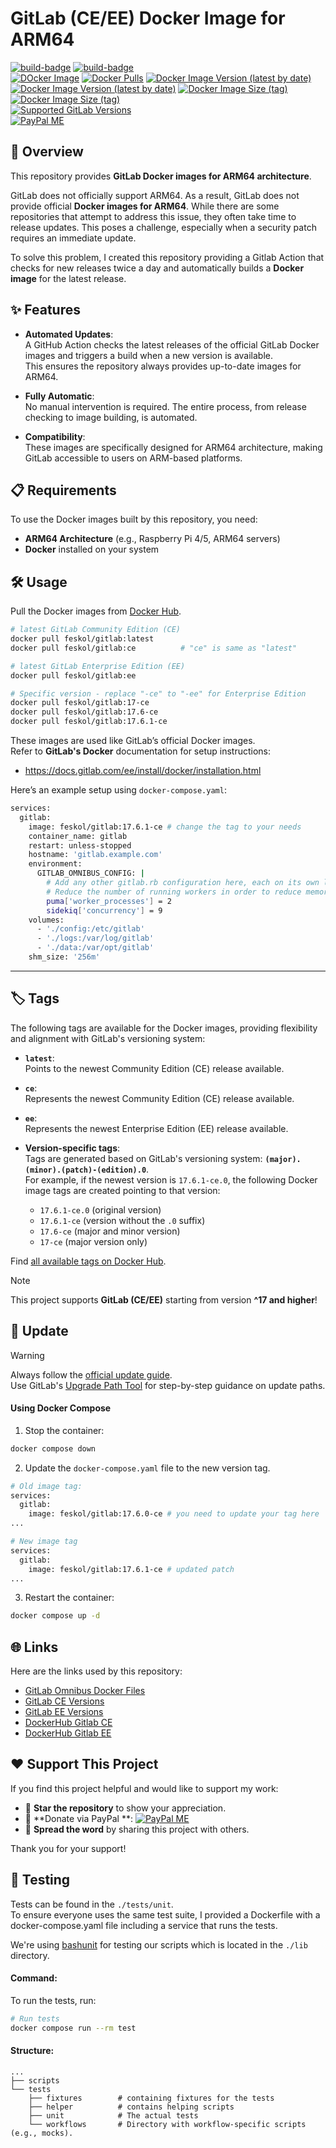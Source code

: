 # GitLab (CE/EE) Docker Image for ARM64

[![build-badge][github-actions-badge-build]][github-actions-build]
[![build-badge][github-actions-badge-syncversion]][github-actions-syncversion]  
[![DOcker Image](https://img.shields.io/badge/Image-feskol/gitlab-blue?logo=docker)][dockerhub]
[![Docker Pulls][dockerhub-badge-pulls]][dockerhub-tags]
[![Docker Image Version (latest by date)][dockerhub-badge-latest-version-ce]][dockerhub-tags]
[![Docker Image Version (latest by date)][dockerhub-badge-latest-version-ee]][dockerhub-tags]
[![Docker Image Size (tag)][dockerhub-badge-image-size-ce]][dockerhub-tags]
[![Docker Image Size (tag)][dockerhub-badge-image-size-ee]][dockerhub-tags]  
[![Supported GitLab Versions](https://img.shields.io/badge/Supported_GitLab_Versions-^17-orange?logo=gitlab)][dockerhub]  
[![PayPal ME](https://img.shields.io/badge/Support_me-PayPal.Me-00457C?logo=paypal&logoColor=00457C)](https://paypal.me/feskol)

[github-actions-build]: https://github.com/feskol/gitlab-arm64/actions/workflows/build.yml

[github-actions-badge-build]: https://github.com/feskol/gitlab-arm64/actions/workflows/build.yml/badge.svg?branch=main

[github-actions-syncversion]: https://github.com/feskol/gitlab-arm64/actions/workflows/syncversion.yml

[github-actions-badge-syncversion]: https://github.com/feskol/gitlab-arm64/actions/workflows/syncversion.yml/badge.svg?branch=main

[dockerhub]: https://hub.docker.com/r/feskol/gitlab

[dockerhub-tags]: https://hub.docker.com/r/feskol/gitlab/tags

[dockerhub-badge-pulls]: https://img.shields.io/docker/pulls/feskol/gitlab?logo=docker

[dockerhub-badge-latest-version-ce]: https://img.shields.io/docker/v/feskol/gitlab/ce?arch=arm64&label=gitlab-ce&logo=docker

[dockerhub-badge-latest-version-ee]: https://img.shields.io/docker/v/feskol/gitlab/ee?arch=arm64&label=gitlab-ee&logo=docker

[dockerhub-badge-image-size-ce]: https://img.shields.io/docker/image-size/feskol/gitlab/ce?label=gitlab-ce&logo=docker

[dockerhub-badge-image-size-ee]: https://img.shields.io/docker/image-size/feskol/gitlab/ee?label=gitlab-ee&logo=docker

## 🚀 Overview

This repository provides **GitLab Docker images for ARM64 architecture**.

GitLab does not officially support ARM64.
As a result, GitLab does not provide official **Docker images for ARM64**. While there are some repositories that
attempt to address this issue, they often take time to release updates. This poses a challenge, especially when a
security patch requires an immediate update.

To solve this problem, I created this repository providing a Gitlab Action that checks for new releases twice a day and
automatically builds a **Docker image** for the latest release.

## ✨ Features

- **Automated Updates**:  
  A GitHub Action checks the latest releases of the official GitLab Docker images and triggers a build when a new
  version is available.  
  This ensures the repository always provides up-to-date images for ARM64.

- **Fully Automatic**:  
  No manual intervention is required. The entire process, from release checking to image building, is automated.

- **Compatibility**:  
  These images are specifically designed for ARM64 architecture, making GitLab accessible to users on ARM-based
  platforms.

## 📋 Requirements

To use the Docker images built by this repository, you need:

- **ARM64 Architecture** (e.g., Raspberry Pi 4/5, ARM64 servers)
- **Docker** installed on your system

## 🛠️ Usage

Pull the Docker images from [Docker Hub][dockerhub-tags].


```bash
# latest GitLab Community Edition (CE)
docker pull feskol/gitlab:latest
docker pull feskol/gitlab:ce          # "ce" is same as "latest"

# latest GitLab Enterprise Edition (EE)
docker pull feskol/gitlab:ee

# Specific version - replace "-ce" to "-ee" for Enterprise Edition
docker pull feskol/gitlab:17-ce
docker pull feskol/gitlab:17.6-ce
docker pull feskol/gitlab:17.6.1-ce
```

These images are used like GitLab’s official Docker images.  
Refer to **GitLab's Docker** documentation for setup instructions:

- https://docs.gitlab.com/ee/install/docker/installation.html

Here’s an example setup using `docker-compose.yaml`:

```bash
services:
  gitlab:
    image: feskol/gitlab:17.6.1-ce # change the tag to your needs
    container_name: gitlab
    restart: unless-stopped
    hostname: 'gitlab.example.com'
    environment:
      GITLAB_OMNIBUS_CONFIG: |
        # Add any other gitlab.rb configuration here, each on its own line
        # Reduce the number of running workers in order to reduce memory usage
        puma['worker_processes'] = 2
        sidekiq['concurrency'] = 9
    volumes:
      - './config:/etc/gitlab'
      - './logs:/var/log/gitlab'
      - './data:/var/opt/gitlab'
    shm_size: '256m'
```

---

## 🏷️ Tags

The following tags are available for the Docker images, providing flexibility and alignment with GitLab's versioning
system:

- **`latest`**:  
  Points to the newest Community Edition (CE) release available.

- **`ce`**:  
  Represents the newest Community Edition (CE) release available.

- **`ee`**:  
  Represents the newest Enterprise Edition (EE) release available.

- **Version-specific tags**:  
  Tags are generated based on GitLab's versioning system: **`(major).(minor).(patch)-(edition).0`**.  
  For example, if the newest version is `17.6.1-ce.0`,
  the following Docker image tags are created pointing to that version:
    - `17.6.1-ce.0` (original version)
    - `17.6.1-ce` (version without the `.0` suffix)
    - `17.6-ce` (major and minor version)
    - `17-ce` (major version only)

Find [all available tags on Docker Hub](https://hub.docker.com/r/feskol/gitlab/tags).

> [!NOTE]
> This project supports **GitLab (CE/EE)** starting from version **^17 and higher**!

## 🔄 Update

> [!WARNING]  
> Always follow the [official update guide](https://docs.gitlab.com/ee/update/).  
> Use GitLab's [Upgrade Path Tool](https://gitlab-com.gitlab.io/support/toolbox/upgrade-path/?distro=docker) for
> step-by-step guidance on update paths.

#### Using Docker Compose

1. Stop the container:

```bash
docker compose down
```

2. Update the `docker-compose.yaml` file to the new version tag.

```bash
# Old image tag:
services:
  gitlab:
    image: feskol/gitlab:17.6.0-ce # you need to update your tag here
...

# New image tag
services:
  gitlab:
    image: feskol/gitlab:17.6.1-ce # updated patch
...
```

3. Restart the container:

````bash
docker compose up -d
````

## 🌐 Links

Here are the links used by this repository:

- [GitLab Omnibus Docker Files](https://gitlab.com/gitlab-org/omnibus-gitlab/-/tree/master/docker)
- [GitLab CE Versions](https://packages.gitlab.com/gitlab/gitlab-ce)
- [GitLab EE Versions](https://packages.gitlab.com/gitlab/gitlab-ee)
- [DockerHub Gitlab CE](https://hub.docker.com/r/gitlab/gitlab-ce)
- [DockerHub Gitlab EE](https://hub.docker.com/r/gitlab/gitlab-ee)

## ❤️ Support This Project

If you find this project helpful and would like to support my work:

- 🌟 **Star the repository** to show your appreciation.
- 💸 **Donate via PayPal
  **: [![PayPal ME](https://img.shields.io/badge/Support_me-PayPal.Me-00457C?logo=paypal&logoColor=00457C)](https://paypal.me/feskol)
- 💬 **Spread the word** by sharing this project with others.

Thank you for your support!

## 🧪 Testing

Tests can be found in the `./tests/unit`.  
To ensure everyone uses the same test suite, I provided a Dockerfile with a docker-compose.yaml file including a service
that runs the tests.

We're using [bashunit](https://bashunit.typeddevs.com/) for testing our scripts which is located in the `./lib`
directory.

#### Command:

To run the tests, run:

```bash
# Run tests
docker compose run --rm test
```

#### Structure:

```
...
├── scripts
└── tests
    ├── fixtures        # containing fixtures for the tests
    ├── helper          # contains helping scripts
    ├── unit            # The actual tests
    └── workflows       # Directory with workflow-specific scripts (e.g., mocks).
```